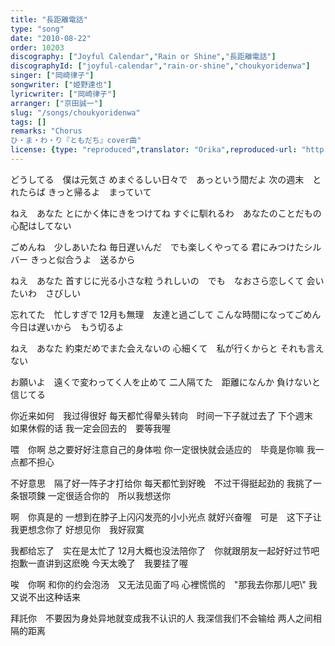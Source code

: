 ```yaml
---
title: "長距離電話"
type: "song"
date: "2010-08-22"
order: 10203
discography: ["Joyful Calendar","Rain or Shine","長距離電話"]
discographyId: ["joyful-calendar","rain-or-shine","choukyoridenwa"]
singer: ["岡崎律子"]
songwriter: ["姫野達也"]
lyricwriter: ["岡崎律子"]
arranger: ["京田誠一"]
slug: "/songs/choukyoridenwa"
tags: []
remarks: "Chorus
ひ・ま・わ・り『ともだち』cover曲"
license: {type: "reproduced",translator: "Orika",reproduced-url: "http://www.ne.jp/asahi/okazaki/book/today/today3.html",reproduced-website: "織歌蟲網站"}
---
```


どうしてる　僕は元気さ 
めまぐるしい日々で　あっという間だよ 
次の週末　とれたらば 
きっと帰るよ　まっていて

ねえ　あなた 
とにかく体にきをつけてね 
すぐに馴れるわ　あなたのことだもの 
心配はしてない

ごめんね　少しあいたね 
毎日遅いんだ　でも楽しくやってる 
君にみつけたシルバー 
きっと似合うよ　送るから

ねえ　あなた 
首すじに光る小さな粒 
うれしいの　でも　なおさら恋しくて 
会いたいわ　さびしい

忘れてた　忙しすぎで 
12月も無理　友達と過ごして 
こんな時間になってごめん 
今日は遅いから　もう切るよ

ねえ　あなた 
約束だめでまた会えないの 
心細くて　私が行くからと 
それも言えない

お願いよ　遠くで変わってく人を止めて 
二人隔てた　距離になんか 
負けないと信じてる

<!-- 翻译 -->

你近来如何　我过得很好 
每天都忙得晕头转向　时间一下子就过去了 
下个週末　如果休假的话 
我一定会回去的　要等我喔

喂　你啊 
总之要好好注意自己的身体啦 
你一定很快就会适应的　毕竟是你嘛 
我一点都不担心

不好意思　隔了好一阵子才打给你 
每天都忙到好晚　不过干得挺起劲的 
我挑了一条银项鍊 
一定很适合你的　所以我想送你

啊　你真是的 
一想到在脖子上闪闪发亮的小小光点 
就好兴奋喔　可是　这下子让我更想念你了 
好想见你　我好寂寞

我都给忘了　实在是太忙了 
12月大概也没法陪你了　你就跟朋友一起好好过节吧 
抱歉一直讲到这麽晚 
今天太晚了　我要挂了喔

唉　你啊 
和你的约会泡汤　又无法见面了吗 
心裡慌慌的　\"那我去你那儿吧\\" 
我又说不出这种话来

拜託你　不要因为身处异地就变成我不认识的人 
我深信我们不会输给 
两人之间相隔的距离
